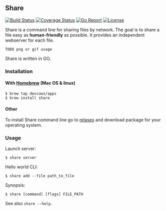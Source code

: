## Share
[![Build Status](https://travis-ci.org/devcows/share.svg?branch=master)](https://travis-ci.org/devcows/share)
[![Coverage Status](https://coveralls.io/repos/github/devcows/share/badge.svg?branch=master)](https://coveralls.io/github/devcows/share?branch=master)
[![Go Report](https://goreportcard.com/badge/github.com/devcows/share)](https://goreportcard.com/report/github.com/devcows/share)
[![License](http://img.shields.io/:license-Apache_v2-blue.svg)](https://raw.githubusercontent.com/devcows/share/master/LICENSE)

Share is a command line for sharing files by network. The goal is to share a file easy as **human-friendly** as possible. It provides an independent webserver for each file.

`TODO png or gif usage`

Share is written in GO.

### Installation

#### With [Homebrew](http://brew.sh) (Mac OS & linux)
```
$ brew tap devcows/apps
$ brew install share
```

#### Other

To install Share command line go to [relases](https://github.com/devcows/share/releases) and download package for your operating system.

### Usage

Launch server:
```
$ share server
```

Hello world CLI:
```
$ share add --file path_to_file
```

Synopsis:

```
$ share [command] [flags] FILE_PATH
```
See also `share --help`.
